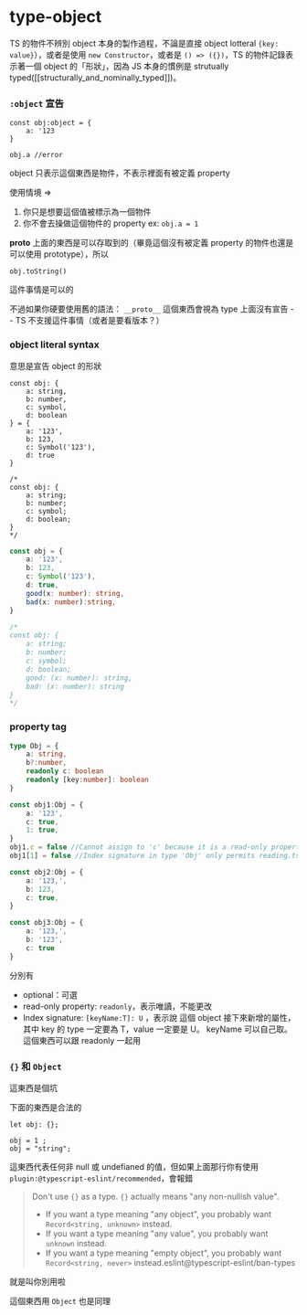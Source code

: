 # type-object

TS 的物件不辨別 object 本身的製作過程，不論是直接 object lotteral `{key: value}`），或者是使用 `new Constructor`，或者是 `() => ({})`，TS 的物件記錄表示著一個 object 的「形狀」，因為 JS 本身的慣例是 strutually typed([[structurally_and_nominally_typed]])。



### `:object` 宣告

```
const obj:object = {
    a: '123
}

obj.a //error
```

object 只表示這個東西是物件，不表示裡面有被定義 property

使用情境 => 
1. 你只是想要這個值被標示為一個物件
2. 你不會去操做這個物件的 property ex: `obj.a = 1` 

__proto__ 上面的東西是可以存取到的（畢竟這個沒有被定義 property 的物件也還是可以使用 prototype），所以

```
obj.toString()
```
這件事情是可以的

不過如果你硬要使用舊的語法： `__proto__` 這個東西會視為 type 上面沒有宣告 -- TS 不支援這件事情（或者是要看版本？）

### object literal syntax

意思是宣告 object 的形狀
```
const obj: {
    a: string,
    b: number,
    c: symbol,
    d: boolean
} = {
    a: '123',
    b: 123,
    c: Symbol('123'),
    d: true
}

/*
const obj: {
    a: string;
    b: number;
    c: symbol;
    d: boolean;
}
*/
```



```ts
const obj = {
    a: '123',
    b: 123,
    c: Symbol('123'),
    d: true,
    good(x: number): string,
    bad(x: number):string,
}

/*
const obj: {
    a: string;
    b: number;
    c: symbol;
    d: boolean;
    good: (x: number): string,
    bad: (x: number): string
}
*/
```

### property tag
```ts
type Obj = {
    a: string,
    b?:number,
    readonly c: boolean
    readonly [key:number]: boolean
}

const obj1:Obj = {
    a: '123',
    c: true,
    1: true,
}
obj1.c = false //Cannot assign to 'c' because it is a read-only property.ts(2540)
obj1[1] = false //Index signature in type 'Obj' only permits reading.ts(2542)

const obj2:Obj = {
    a: '123,',
    b: 123,
    c: true,
}

const obj3:Obj = {
    a: '123,',
    b: '123',
    c: true
}
```
分別有 
- optional：可選
- read-only property: `readonly`，表示唯讀，不能更改
- Index signature: `[keyName:T]: U` ，表示說 這個 object 接下來新增的屬性，其中 key 的 type 一定要為 T，value 一定要是 U。 keyName 可以自己取。這個東西可以跟 readonly 一起用

### `{}` 和 `Object`
這東西是個坑

下面的東西是合法的

```
let obj: {};

obj = 1 ;
obj = "string";
```

這東西代表任何非 null 或 undefianed 的值，但如果上面那行你有使用 `plugin:@typescript-eslint/recommended`，會報錯

> Don't use `{}` as a type. `{}` actually means "any non-nullish value".
> - If you want a type meaning "any object", you probably want `Record<string, unknown>` instead.
> - If you want a type meaning "any value", you probably want `unknown` instead.
> - If you want a type meaning "empty object", you probably want `Record<string, never>` instead.eslint@typescript-eslint/ban-types

就是叫你別用啦

這個東西用 `Object` 也是同理

